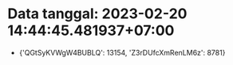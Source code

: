 # Data tanggal: 2023-02-20 14:44:45.481937+07:00

* {'QGtSyKVWgW4BUBLQ': 13154, 'Z3rDUfcXmRenLM6z': 8781}
